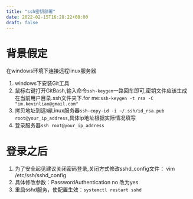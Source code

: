 ```yaml
---
title: "ssh密钥部署"
date: 2022-02-15T16:28:22+08:00
draft: false
---
```

# 背景假定
在windows环境下连接远程linux服务器

1. windows下安装Git工具
2. 鼠标右键打开GitBash,输入命令`ssh-keygen`一路回车即可,密钥文件应该生成在当前用户目录.ssh文件夹下.for me:`ssh-keygen -t rsa -C "im.kevinliao@gmail.com"`
3. 拷贝地址到远端Linux服务器`ssh-copy-id -i ~/.ssh/id_rsa.pub root@your_ip_address`,具体ip地址根据实际情况填写
4. 登录服务器`ssh root@your_ip_address`

# 登录之后
1. 为了安全起见建议关闭密码登录,关闭方式修改sshd_config文件： vim /etc/ssh/sshd_config
2. 具体修改参数：PasswordAuthentication no 改为yes
3. 重启sshd服务，使配置生效：`systemctl restart sshd`
